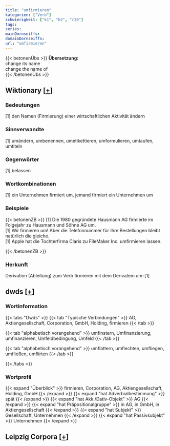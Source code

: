 ```yaml
---
title: "umfirmieren"
kategorien: ["Verb"]
schwierigkeit: ["k1", "h2", "r20"]
tags:
series:
mainDornseiffs:
domainDornseiffs:
url: "umfirmieren"
---
```


{{< betonenÜbs >}}
**Übersetzung:**  
change its name  
change the name of  
{{< /betonenÜbs >}}

## Wiktionary [[+](https://de.wiktionary.org/wiki/umfirmieren)]

### Bedeutungen
[1] den Namen (Firmierung) einer wirtschaftlichen Aktivität ändern  

### Sinnverwandte
[1] umändern, umbenennen, umetikettieren, umformulieren, umtaufen, umtiteln  

### Gegenwörter
[1] belassen  

### Wortkombinationen
[1] ein Unternehmen firmiert um, jemand firmiert ein Unternehmen um  

### Beispiele
{{< betonenZB >}}
[1] Die 1980 gegründete Hausmann AG firmierte im Folgejahr zu Hausmann und Söhne AG um.  
[1] Wir firmieren um! Aber die Telefonnummer für Ihre Bestellungen bleibt natürlich die gleiche.  
[1] Apple hat die Tochterfirma Claris zu FileMaker Inc. umfirmieren lassen.  

{{< /betonenZB >}}
### Herkunft
Derivation (Ableitung) zum Verb firmieren mit dem Derivatem um-[1]  



## dwds [[+](https://www.dwds.de/wb/umfirmieren)]

### Wortinformation
{{< tabs "Dwds" >}}
{{< tab "Typische Verbindungen" >}}
AG, Aktiengesellschaft, Corporation, GmbH, Holding, firmieren
{{< /tab >}}

{{< tab "alphabetisch vorangehend" >}}
umfinstern, Umfinanzierung, umfinanzieren, Umfeldbedingung, Umfeld
{{< /tab >}}

{{< tab "alphabetisch vorangehend" >}}
umflattern, umflechten, umfliegen, umfließen, umflirten
{{< /tab >}}

{{< /tabs >}}

### Wortprofil
{{< expand "Überblick" >}} firmieren, Corporation, AG, Aktiengesellschaft, Holding, GmbH {{< /expand >}}
{{< expand "hat Adverbialbestimmung" >}} spät {{< /expand >}}
{{< expand "hat Akk./Dativ-Objekt" >}} AG {{< /expand >}}
{{< expand "hat Präpositionalgruppe" >}} in AG, in GmbH, in Aktiengesellschaft {{< /expand >}}
{{< expand "hat Subjekt" >}} Gesellschaft, Unternehmen {{< /expand >}}
{{< expand "hat Passivsubjekt" >}} Unternehmen {{< /expand >}}

## Leipzig Corpora [[+](https://corpora.uni-leipzig.de/en/res?word=umfirmieren&corpusId=deu_newscrawl-public_2018)]

